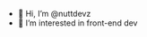 - 👋 Hi, I’m @nuttdevz
- 👀 I’m interested in front-end dev

<!---
nuttdevz/nuttdevz is a ✨ special ✨ repository because its `README.md` (this file) appears on your GitHub profile.
You can click the Preview link to take a look at your changes.
--->
